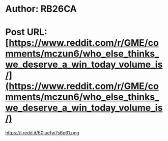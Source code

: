 # Author: RB26CA
# Post URL: [https://www.reddit.com/r/GME/comments/mczun6/who_else_thinks_we_deserve_a_win_today_volume_is/](https://www.reddit.com/r/GME/comments/mczun6/who_else_thinks_we_deserve_a_win_today_volume_is/)


https://i.redd.it/60iuefw7s6p61.png